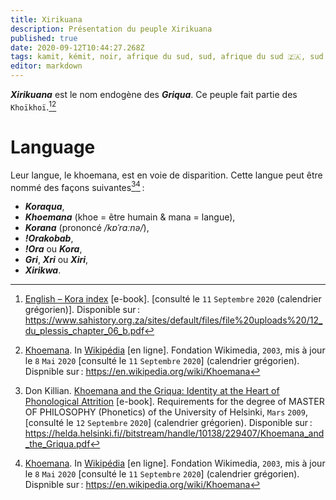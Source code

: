 ```yaml
---
title: Xirikuana
description: Présentation du peuple Xirikuana
published: true
date: 2020-09-12T10:44:27.268Z
tags: kamit, kémit, noir, afrique du sud, sud, afrique du sud 🇿🇦, sud du continent, sud de l’afrique, kora, ǃorakobab, khoemana, korana, ǃora, griqua, xirikuana, peuple xirikuana, peuple, peuple négro-africain, peuple africain, négro-africain, négro-africaine, peuple noir, nègre, peuple nègre, peuple kamit, peuple kémit, kamyout, peuple sud africain, gri, peuple griqua, peuple ǃorakobab, peuple khoemana, peuple korana, peuple ǃora, koraqua, peuple koraqua, peuple kora, xri, peuple xri, xiri, peuple xiri, xirikwa, peuple xirikwa
editor: markdown
---
```


***Xirikuana*** est le nom endogène des ***Griqua***. Ce peuple fait partie des `Khoïkhoï`.[^2][^7]

# Language

Leur langue, le khoemana, est en voie de disparition. Cette langue peut être nommé des façons suivantes[^1][^7] :

- ***Koraqua***,
- ***Khoemana*** (khoe = être humain & mana = langue),
- ***Korana*** (prononcé */kɒˈrɑːnə/*),
- ***ǃOrakobab***,
- ***ǃOra*** ou ***Kora***,
- ***Gri***, ***Xri*** ou ***Xiri***,
- ***Xirikwa***.

[^1]: Don Killian. [Khoemana and the Griqua: Identity at the Heart of Phonological Attrition](https://helda.helsinki.fi//bitstream/handle/10138/229407/Khoemana_and_the_Griqua.pdf) [e-book]. Requirements for the degree of MASTER OF PHILOSOPHY (Phonetics) of the University of Helsinki, `Mars` `2009`, [consulté le `12` `Septembre` `2020`] (calendrier grégorien). Disponible sur : https://helda.helsinki.fi//bitstream/handle/10138/229407/Khoemana_and_the_Griqua.pdf

[^2]: [English – Kora index](https://www.sahistory.org.za/sites/default/files/file%20uploads%20/12_du_plessis_chapter_06_b.pdf) [e-book]. [consulté le `11` `Septembre` `2020` (calendrier grégorien)]. Disponible sur : https://www.sahistory.org.za/sites/default/files/file%20uploads%20/12_du_plessis_chapter_06_b.pdf

[^7]: [Khoemana](https://en.wikipedia.org/wiki/Khoemana). In [Wikipédia](https://wikipedia.org) [en ligne]. Fondation Wikimedia, `2003`, mis à jour le `8` `Mai` `2020` [consulté le `11` `Septembre` `2020`] (calendrier grégorien). Dispnible sur : https://en.wikipedia.org/wiki/Khoemana